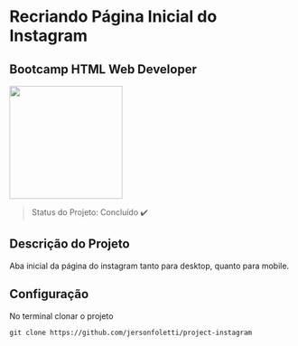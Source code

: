 # Recriando Página Inicial do Instagram 
## Bootcamp HTML Web Developer

<p align="left">
  <img src="https://hermes.digitalinnovation.one/site/images/cover_dio.jpg" width="200px">
</p>

>Status do Projeto: Concluído :heavy_check_mark:

## Descrição do Projeto

Aba inicial da página do instagram tanto para desktop, quanto para mobile.

## Configuração

No terminal clonar o projeto

```
git clone https://github.com/jersonfoletti/project-instagram
```

